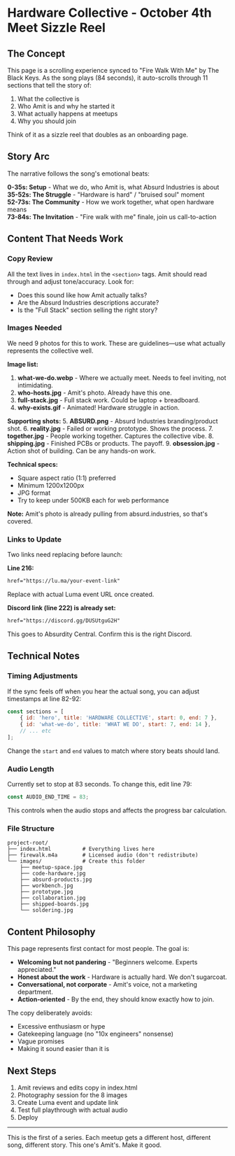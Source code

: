 # Hardware Collective - October 4th Meet Sizzle Reel

## The Concept

This page is a scrolling experience synced to "Fire Walk With Me" by The Black Keys. As the song plays (84 seconds), it auto-scrolls through 11 sections that tell the story of:
1. What the collective is
2. Who Amit is and why he started it
3. What actually happens at meetups
4. Why you should join

Think of it as a sizzle reel that doubles as an onboarding page.

## Story Arc

The narrative follows the song's emotional beats:

**0-35s: Setup** - What we do, who Amit is, what Absurd Industries is about  
**35-52s: The Struggle** - "Hardware is hard" / "bruised soul" moment  
**52-73s: The Community** - How we work together, what open hardware means  
**73-84s: The Invitation** - "Fire walk with me" finale, join us call-to-action

## Content That Needs Work

### Copy Review
All the text lives in `index.html` in the `<section>` tags. Amit should read through and adjust tone/accuracy. Look for:
- Does this sound like how Amit actually talks?
- Are the Absurd Industries descriptions accurate?
- Is the "Full Stack" section selling the right story?

### Images Needed

We need 9 photos for this to work. These are guidelines—use what actually represents the collective well.

**Image list:**
1. **what-we-do.webp** - Where we actually meet. Needs to feel inviting, not intimidating.
2. **who-hosts.jpg** - Amit's photo. Already have this one.
3. **full-stack.jpg** - Full stack work. Could be laptop + breadboard.
4. **why-exists.gif** - Animated! Hardware struggle in action.

**Supporting shots:**
5. **ABSURD.png** - Absurd Industries branding/product shot.
6. **reality.jpg** - Failed or working prototype. Shows the process.
7. **together.jpg** - People working together. Captures the collective vibe.
8. **shipping.jpg** - Finished PCBs or products. The payoff.
9. **obsession.jpg** - Action shot of building. Can be any hands-on work.

**Technical specs:**
- Square aspect ratio (1:1) preferred
- Minimum 1200x1200px
- JPG format
- Try to keep under 500KB each for web performance

**Note:** Amit's photo is already pulling from absurd.industries, so that's covered.

### Links to Update

Two links need replacing before launch:

**Line 216:**
```html
href="https://lu.ma/your-event-link"
```
Replace with actual Luma event URL once created.

**Discord link (line 222) is already set:**
```html
href="https://discord.gg/DUSUtguG2H"
```
This goes to Absurdity Central. Confirm this is the right Discord.

## Technical Notes

### Timing Adjustments

If the sync feels off when you hear the actual song, you can adjust timestamps at line 82-92:

```javascript
const sections = [
    { id: 'hero', title: 'HARDWARE COLLECTIVE', start: 0, end: 7 },
    { id: 'what-we-do', title: 'WHAT WE DO', start: 7, end: 14 },
    // ... etc
];
```

Change the `start` and `end` values to match where story beats should land.

### Audio Length

Currently set to stop at 83 seconds. To change this, edit line 79:

```javascript
const AUDIO_END_TIME = 83;
```

This controls when the audio stops and affects the progress bar calculation.

### File Structure

```
project-root/
├── index.html          # Everything lives here
├── firewalk.m4a        # Licensed audio (don't redistribute)
└── images/             # Create this folder
    ├── meetup-space.jpg
    ├── code-hardware.jpg
    ├── absurd-products.jpg
    ├── workbench.jpg
    ├── prototype.jpg
    ├── collaboration.jpg
    ├── shipped-boards.jpg
    └── soldering.jpg
```

## Content Philosophy

This page represents first contact for most people. The goal is:
- **Welcoming but not pandering** - "Beginners welcome. Experts appreciated."
- **Honest about the work** - Hardware is actually hard. We don't sugarcoat.
- **Conversational, not corporate** - Amit's voice, not a marketing department.
- **Action-oriented** - By the end, they should know exactly how to join.

The copy deliberately avoids:
- Excessive enthusiasm or hype
- Gatekeeping language (no "10x engineers" nonsense)
- Vague promises
- Making it sound easier than it is

## Next Steps

1. Amit reviews and edits copy in index.html
2. Photography session for the 8 images
3. Create Luma event and update link
4. Test full playthrough with actual audio
5. Deploy

---

This is the first of a series. Each meetup gets a different host, different song, different story. This one's Amit's. Make it good.
